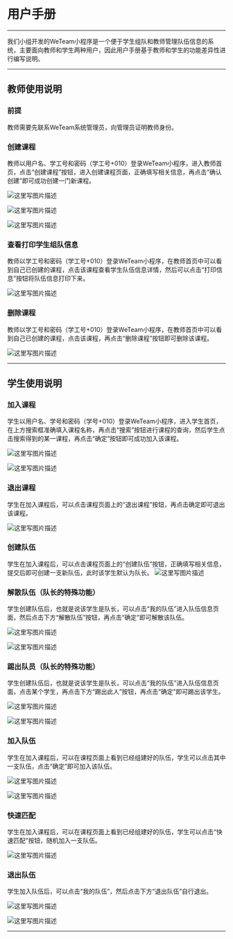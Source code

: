 ﻿# 用户手册

----------

我们小组开发的WeTeam小程序是一个便于学生组队和教师管理队伍信息的系统，主要面向教师和学生两种用户，因此用户手册基于教师和学生的功能差异性进行编写说明。

----------

## 教师使用说明

### 前提
教师需要先联系WeTeam系统管理员，向管理员证明教师身份。

### 创建课程
教师以用户名、学工号和密码（学工号+010）登录WeTeam小程序，进入教师首页，点击“创建课程”按钮，进入创建课程页面，正确填写相关信息，再点击“确认创建”即可成功创建一门新课程。

![这里写图片描述](https://github.com/linjiafengyang/WeTeam/raw/master/document/images/%E7%94%A8%E6%88%B7%E6%89%8B%E5%86%8C_1.png)

![这里写图片描述](https://github.com/linjiafengyang/WeTeam/raw/master/document/images/%E7%94%A8%E6%88%B7%E6%89%8B%E5%86%8C_2.png)

![这里写图片描述](https://github.com/linjiafengyang/WeTeam/raw/master/document/images/%E7%94%A8%E6%88%B7%E6%89%8B%E5%86%8C_3.png)

### 查看打印学生组队信息
教师以学工号和密码（学工号+010）登录WeTeam小程序，在教师首页中可以看到自己已创建的课程，点击该课程查看学生队伍信息详情，然后可以点击“打印信息”按钮将队伍信息打印下来。

![这里写图片描述](https://github.com/linjiafengyang/WeTeam/raw/master/document/images/%E7%94%A8%E6%88%B7%E6%89%8B%E5%86%8C_4.png)

### 删除课程
教师以学工号和密码（学工号+010）登录WeTeam小程序，在教师首页中可以看到自己已创建的课程，点击该课程，再点击“删除课程”按钮即可删除该课程。

![这里写图片描述](https://github.com/linjiafengyang/WeTeam/raw/master/document/images/%E7%94%A8%E6%88%B7%E6%89%8B%E5%86%8C_5.png)

----------

## 学生使用说明

### 加入课程
学生以用户名、学号和密码（学号+010）登录WeTeam小程序，进入学生首页，在上方搜索框准确填入课程名称，再点击“搜索”按钮进行课程的查询，然后学生点击搜索得到的某一课程，再点击“确定”按钮即可成功加入该课程。

![这里写图片描述](https://github.com/linjiafengyang/WeTeam/raw/master/document/images/%E7%94%A8%E6%88%B7%E6%89%8B%E5%86%8C_6.png)

![这里写图片描述](https://github.com/linjiafengyang/WeTeam/raw/master/document/images/%E7%94%A8%E6%88%B7%E6%89%8B%E5%86%8C_7.png)

### 退出课程
学生在加入课程后，可以点击课程页面上的“退出课程”按钮，再点击确定即可退出该课程。

![这里写图片描述](https://github.com/linjiafengyang/WeTeam/raw/master/document/images/%E7%94%A8%E6%88%B7%E6%89%8B%E5%86%8C_8.png)

### 创建队伍
学生在加入课程后，可以点击课程页面上的“创建队伍”按钮，正确填写相关信息，提交后即可创建一支新队伍，此时该学生默认为队长。
![这里写图片描述](https://github.com/linjiafengyang/WeTeam/raw/master/document/images/%E7%94%A8%E6%88%B7%E6%89%8B%E5%86%8C_9.png)

### 解散队伍（队长的特殊功能）
学生创建队伍后，也就是说该学生是队长，可以点击“我的队伍”进入队伍信息页面，然后点击下方“解散队伍”按钮，再点击“确定”即可解散该队伍。

![这里写图片描述](https://github.com/linjiafengyang/WeTeam/raw/master/document/images/%E7%94%A8%E6%88%B7%E6%89%8B%E5%86%8C_10.png)

![这里写图片描述](https://github.com/linjiafengyang/WeTeam/raw/master/document/images/%E7%94%A8%E6%88%B7%E6%89%8B%E5%86%8C_11.png)

### 踢出队员（队长的特殊功能）
学生创建队伍后，也就是说该学生是队长，可以点击“我的队伍”进入队伍信息页面，点击某个学生，再点击下方“踢出此人”按钮，再点击“确定”即可踢出该学生。

![这里写图片描述](https://github.com/linjiafengyang/WeTeam/raw/master/document/images/%E7%94%A8%E6%88%B7%E6%89%8B%E5%86%8C_12.png)

![这里写图片描述](https://github.com/linjiafengyang/WeTeam/raw/master/document/images/%E7%94%A8%E6%88%B7%E6%89%8B%E5%86%8C_13.png)

### 加入队伍
学生在加入课程后，可以在课程页面上看到已经组建好的队伍，学生可以点击其中一支队伍，点击“确定”即可加入该队伍。

![这里写图片描述](https://github.com/linjiafengyang/WeTeam/raw/master/document/images/%E7%94%A8%E6%88%B7%E6%89%8B%E5%86%8C_14.png)

![这里写图片描述](https://github.com/linjiafengyang/WeTeam/raw/master/document/images/%E7%94%A8%E6%88%B7%E6%89%8B%E5%86%8C_15.png)

### 快速匹配
学生在加入课程后，可以在课程页面上看到已经组建好的队伍，学生可以点击“快速匹配”按钮，随机加入一支队伍。

![这里写图片描述](https://github.com/linjiafengyang/WeTeam/raw/master/document/images/%E7%94%A8%E6%88%B7%E6%89%8B%E5%86%8C_16.png)

### 退出队伍
学生加入队伍后，可以点击“我的队伍”，然后点击下方“退出队伍”自行退出。

![这里写图片描述](https://github.com/linjiafengyang/WeTeam/raw/master/document/images/%E7%94%A8%E6%88%B7%E6%89%8B%E5%86%8C_17.png)

![这里写图片描述](https://github.com/linjiafengyang/WeTeam/raw/master/document/images/%E7%94%A8%E6%88%B7%E6%89%8B%E5%86%8C_18.png)

----------
